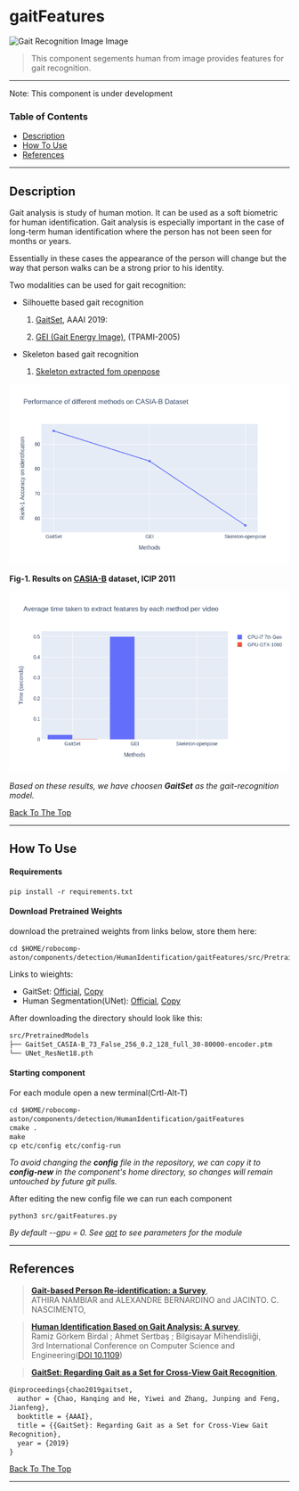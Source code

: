 # gaitFeatures
![Gait Recognition Image Image](../docs/images/gait_recognition.png)

> This component segements human from image provides features for gait recognition.   
---
Note: This component is under development


### Table of Contents
- [Description](#description)
- [How To Use](#how-to-use)
- [References](#references)
---

## Description

Gait analysis is study of human motion. It can be used as a soft biometric for human identification. Gait analysis is especially important in the case of long-term human identification where the person has not been seen for months or years. 

Essentially in these cases the appearance of the person will change but the way that person walks can be a strong prior to his identity.      

Two modalities can be used for gait recognition: 


- Silhouette based gait recognition
  1. [GaitSet](https://arxiv.org/abs/1811.06186), AAAI 2019:  

  2. [GEI (Gait Energy Image)](https://ieeexplore.ieee.org/document/1561189), (TPAMI-2005)

- Skeleton based gait recognition
  1. [Skeleton extracted fom openpose](!https://docs.google.com/presentation/d/1PaWISX7MiiflgPgr5fwqaIj4WFN5gD5Q0GeodmvIK_U/edit?usp=sharing) 


![alt-text](../docs/images/performance_gait.png)

**Fig-1. Results on [CASIA-B](!http://www.cbsr.ia.ac.cn/english/Gait%20Databases.asp) dataset, ICIP 2011**

![alt-text](../docs/images/time_gait.png)
    
*Based on these results, we have choosen **GaitSet** as the gait-recognition model.* 
    
 
[Back To The Top](#table-of-contents)

---

## How To Use

#### Requirements
```
pip install -r requirements.txt
```
#### Download Pretrained Weights
download the pretrained weights from links below, store them here:
```
cd $HOME/robocomp-aston/components/detection/HumanIdentification/gaitFeatures/src/PretrainedModels
```
Links to wieights: 
  - GaitSet: [Official](https://github.com/AbnerHqC/GaitSet/blob/master/work/checkpoint/GaitSet/GaitSet_CASIA-B_73_False_256_0.2_128_full_30-80000-encoder.ptm), [Copy](https://drive.google.com/file/d/1SUOPjFBoci4MuXwUgG5arvVzeAw-t7j7/view?usp=sharing)
  - Human Segmentation(UNet): [Official](https://drive.google.com/file/d/14QxasSCcL_ij7NHR7Fshx5fi5Sc9MleD/view?usp=sharing), [Copy](https://drive.google.com/file/d/14QxasSCcL_ij7NHR7Fshx5fi5Sc9MleD/view?usp=sharing)

After downloading the directory should look like this:
```
src/PretrainedModels
├── GaitSet_CASIA-B_73_False_256_0.2_128_full_30-80000-encoder.ptm
└── UNet_ResNet18.pth
```



#### Starting component
For each module open a new terminal(Crtl-Alt-T)  
```
cd $HOME/robocomp-aston/components/detection/HumanIdentification/gaitFeatures
cmake . 
make
cp etc/config etc/config-run
```
*To avoid changing the **config** file in the repository, we can copy it to **config-new** in the component's home directory, so changes will remain untouched by future git pulls.*

After editing the new config file we can run each component
```
python3 src/gaitFeatures.py 
```

*By default --gpu = 0. See [opt](./src/gaitFeatures.py) to see parameters for the module*

---


## References


> [**Gait-based Person Re-identification: a Survey**](http://users.isr.ist.utl.pt/~alex/papers/aha/Nambiar2019_manuscript.pdf),            
> ATHIRA NAMBIAR and ALEXANDRE BERNARDINO and JACINTO. C. NASCIMENTO,       

> [**Human Identification Based on Gait Analysis: A survey**](https://ieeexplore.ieee.org/document/8566368),            
> Ramiz Görkem Birdal ; Ahmet Sertbaş ; Bilgisayar Mïhendisliği,       
>  3rd International Conference on Computer Science and Engineering([DOI 10.1109](https://doi.org/10.1109/UBMK.2018.8566368))

> [**GaitSet: Regarding Gait as a Set for Cross-View Gait Recognition**](https://arxiv.org/abs/1811.06186), 
```
@inproceedings{chao2019gaitset,
  author = {Chao, Hanqing and He, Yiwei and Zhang, Junping and Feng, Jianfeng},
  booktitle = {AAAI},
  title = {{GaitSet}: Regarding Gait as a Set for Cross-View Gait Recognition},
  year = {2019}
}
```
[Back To The Top](#table-of-contents)

---
